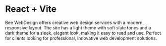 # React + Vite

Bee WebDesign offers creative web design services with a modern, responsive layout. The site has a light theme with soft slate tones and a dark theme for a sleek, elegant look, making it easy to read and use. Perfect for clients looking for professional, innovative web development solutions.
 
 
